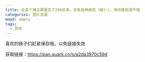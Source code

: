 ```yaml
---
title: 在某个博主哪里花了299买来，含有各种类型（嘘?~），用作壁纸很不错
categories: 图片资源
mood: empty
tags:
  - 其他
---
```


喜欢的铁子们赶紧保存哦，以免链接失效

获取链接：https://pan.quark.cn/s/a2da3970c59d





